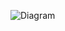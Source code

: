 
![Diagram](https://user-images.githubusercontent.com/56555027/225015539-1dddd965-bc9e-43e9-ba3c-4cd98efa12cb.jpg)
